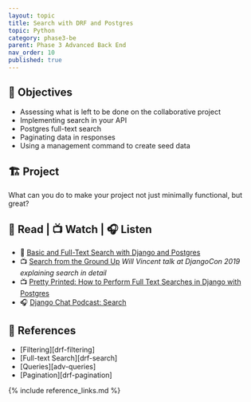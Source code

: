 ```yaml
---
layout: topic
title: Search with DRF and Postgres
topic: Python
category: phase3-be
parent: Phase 3 Advanced Back End
nav_order: 10
published: true
---
```


## 🎯 Objectives

- Assessing what is left to be done on the collaborative project
- Implementing search in your API
- Postgres full-text search
- Paginating data in responses
- Using a management command to create seed data

## 🏗️ Project

What can you do to make your project not just minimally functional, but great?

## 📖 Read | 📺 Watch | 🎧 Listen

- 📖 [Basic and Full-Text Search with Django and Postgres](https://testdriven.io/blog/django-search/)
- 📺 [Search from the Ground Up](https://www.youtube.com/watch?v=is3R8d420D4&list=PL2NFhrDSOxgXXUMIGOs8lNe2B-f4pXOX-&index=2) _Will Vincent talk at DjangoCon 2019 explaining search in detail_
- 📺 [Pretty Printed: How to Perform Full Text Searches in Django with Postgres](https://www.youtube.com/watch?app=desktop&v=139a0fm0YFY)
- 🎧 [Django Chat Podcast: Search](https://djangochat.com/episodes/search)


## 🔖 References

- [Filtering][drf-filtering]
- [Full-text Search][drf-search]
- [Queries][adv-queries]
- [Pagination][drf-pagination]

{% include reference_links.md %}
